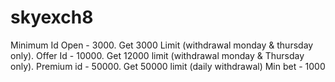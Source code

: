 # skyexch8
Minimum Id Open - 3000. Get 3000 Limit (withdrawal monday &amp; thursday only). Offer Id - 10000. Get 12000 limit (withdrawal monday &amp; Thursday only). Premium id - 50000. Get 50000 limit (daily withdrawal) Min bet - 1000

